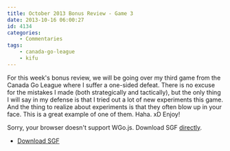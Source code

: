 ```yaml
---
title: October 2013 Bonus Review - Game 3
date: 2013-10-16 06:00:27
id: 4134
categories:
	- Commentaries
tags:
 	- canada-go-league
	- kifu
---
```


For this week's bonus review, we will be going over my third game from the Canada Go League where I suffer a one-sided defeat. There is no excuse for the mistakes I made (both strategically and tactically), but the only thing I will say in my defense is that I tried out a lot of new experiments this game. And the thing to realize about experiments is that they often blow up in your face. This is a great example of one of them. Haha. xD Enjoy!

<article>
	<section data-wgo="/kifu/2013/2013.10.16-October-2013-Bonus-Review-Game-3.sgf" data-wgo-enablewheel="false" style="width: 100%">
	  <p>Sorry, your browser doesn't support WGo.js. Download SGF <a href="/kifu/2013/2013.10.16-October-2013-Bonus-Review-Game-3.sgf">directly</a>.</p>
	</section>
	<div><ul><li><a href="/kifu/2013/2013.10.16-October-2013-Bonus-Review-Game-3.sgf">Download SGF</a></li></ul></div>
</article>
